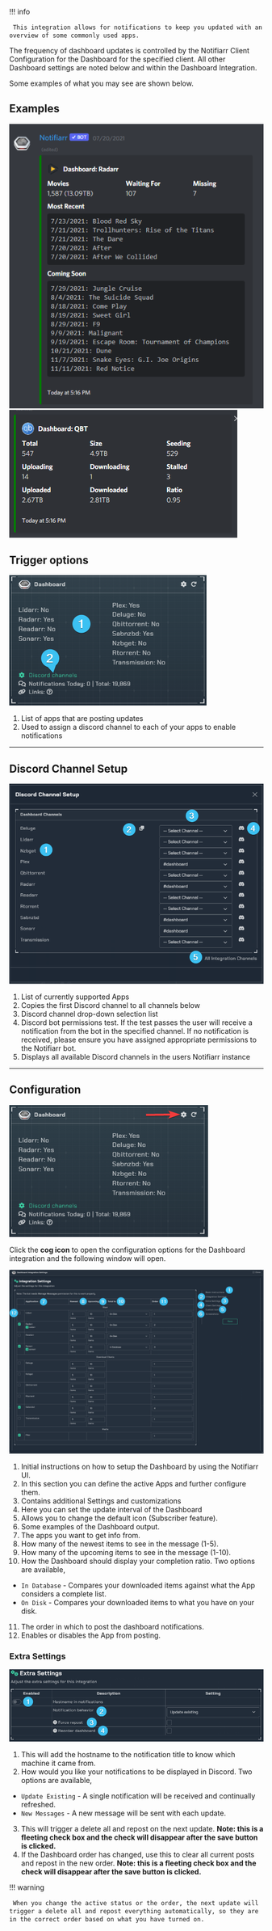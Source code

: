 !!! info

     This integration allows for notifications to keep you updated with an overview of some commonly used apps.


The frequency of dashboard updates is controlled by the Notifiarr Client Configuration for the Dashboard for the specified client. All other Dashboard settings are noted below and within the Dashboard Integration.

Some examples of what you may see are shown below.

## Examples

![dashboard-example-radarr.png](../../assets/screenshots/integrations/dashboard/dashboard-example-radarr.png)
![dashboard-example-qbt.png](../../assets/screenshots/integrations/dashboard/dashboard-example-qbt.png)

## Trigger options

![trigger_channels_new.png](../../assets/screenshots/integrations/dashboard/trigger_channels_new.png)

1. List of apps that are posting updates
2. Used to assign a discord channel to each of your apps to enable notifications

---

## Discord Channel Setup

![discord_channel_setup_new.png](../../assets/screenshots/integrations/dashboard/discord_channel_setup_new.png)

1. List of currently supported Apps
1. Copies the first Discord channel to all channels below
1. Discord channel drop-down selection list
1. Discord bot permissions test. If the test passes the user will receive a notification from the bot in the specified channel. If no notification is received, please ensure you have assigned appropriate permissions to the Notifiarr bot.
1. Displays all available Discord channels in the users Notifiarr instance

---

## Configuration

![open_configuration_new.png](../../assets/screenshots/integrations/dashboard/open_configuration_new.png)

Click the **cog icon** to open the configuration options for the Dashboard integration and the following window will open.

![integration_settings.png](../../assets/screenshots/integrations/dashboard/integration_settings.png)

1. Initial instructions on how to setup the Dashboard by using the Notifiarr UI.
1. In this section you can define the active Apps and further configure them.
1. Contains additional Settings and customizations
1. Here you can set the update interval of the Dashboard
1. Allows you to change the default icon (Subscriber feature).
1. Some examples of the Dashboard output.
1. The apps you want to get info from.
1. How many of the newest items to see in the message (1-5).
1. How many of the upcoming items to see in the message (1-10).
1. How the Dashboard should display your completion ratio. Two options are available,
  - `In Database` - Compares your downloaded items against what the App considers a complete list.
  - `On Disk` - Compares your downloaded items to what you have on your disk.
11. The order in which to post the dashboard notifications.
1. Enables or disables the App from posting.

### Extra Settings

![extra_settings.png](../../assets/screenshots/integrations/dashboard/extra_settings.png)

1. This will add the hostname to the notification title to know which machine it came from.
1. How would you like your notifications to be displayed in Discord. Two options are available,
  - `Update Existing` - A single notification will be received and continually refreshed.
  - `New Messages` - A new message will be sent with each update.
3. This will trigger a delete all and repost on the next update. **Note: this is a fleeting check box and the check will disappear after the save button is clicked.**
1. If the Dashboard order has changed, use this to clear all current posts and repost in the new order. **Note: this is a fleeting check box and the check will disappear after the save button is clicked.**

!!! warning

     When you change the active status or the order, the next update will trigger a delete all and repost everything automatically, so they are in the correct order based on what you have turned on.

